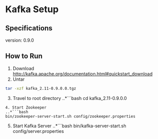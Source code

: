 # Kafka Setup
## Specifications
version: 0.9.0
## How to Run
1. Download
http://kafka.apache.org/documentation.html#quickstart_download
2. Untar
```bash 
tar -xzf kafka_2.11-0.9.0.0.tgz
```
3. Travel to root directory
..*```bash 
cd kafka_2.11-0.9.0.0
```
4. Start Zookeeper
..*```bash 
bin/zookeeper-server-start.sh config/zookeeper.properties
```
5. Start Kafka Server
..*```bash 
bin/kafka-server-start.sh config/server.properties
```